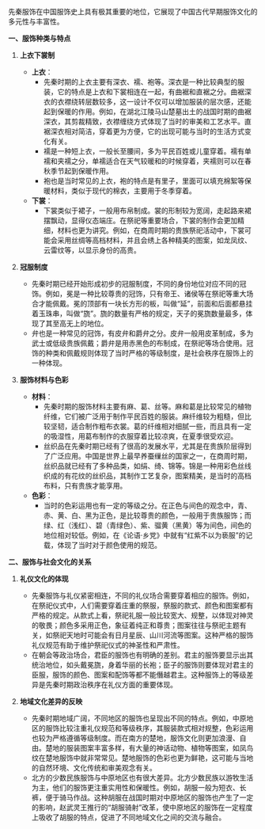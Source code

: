 先秦服饰在中国服饰史上具有极其重要的地位，它展现了中国古代早期服饰文化的多元性与丰富性。

**一、服饰种类与特点**

1. **上衣下裳制**
   - **上衣**：
     - 先秦时期的上衣主要有深衣、襦、袍等。深衣是一种比较典型的服装，它的特点是上衣和下裳相连在一起，有曲裾和直裾之分。曲裾深衣的衣襟绕转层数较多，这一设计不仅可以增加服装的层次感，还能起到保暖的作用。例如，在湖北江陵马山楚墓出土的战国时期的曲裾深衣，其剪裁精致，衣襟缠绕方式体现了当时的审美和工艺水平。直裾深衣相对简洁，穿着更为方便，它的出现可能与当时的生活方式变化有关。
     - 襦是一种短上衣，一般长至腰间，多为平民百姓或儿童穿着。襦有单襦和夹襦之分，单襦适合在天气较暖和的时候穿着，夹襦则可以在春秋季节起到保暖作用。
     - 袍也是当时常见的上衣，袍的特点是有里子，里面可以填充棉絮等保暖材料，类似于现代的棉衣，主要用于冬季穿着。
   - **下裳**：
     - 下裳类似于裙子，一般用布帛制成。裳的形制较为宽阔，走起路来裙摆飘动，显得仪态端庄。在祭祀等重要场合，下裳的制作会更加精细，材料也更为讲究。例如，在商周时期的贵族祭祀活动中，下裳可能会采用丝绸等高档材料，并且会绣上各种精美的图案，如龙凤纹、云雷纹等，以显示身份的高贵。

2. **冠服制度**
   - 先秦时期已经开始形成初步的冠服制度，不同的身份地位对应不同的冠饰。例如，冕是一种比较尊贵的冠饰，只有帝王、诸侯等在祭祀等重大场合才能佩戴。冕的顶部有一块长方形的板，叫做“延”，前面和后面都悬挂着玉珠串，叫做“旒”。旒的数量有严格的规定，天子的冕旒数量最多，体现了其至高无上的地位。
   - 弁也是一种常见的冠饰，有皮弁和爵弁之分。皮弁一般用皮革制成，多为武士或低级贵族佩戴；爵弁是用赤黑色的布制成，在祭祀等场合使用。冠饰的种类和佩戴规则体现了当时严格的等级制度，是社会秩序在服饰上的一种体现。

3. **服饰材料与色彩**
   - **材料**：
     - 先秦时期的服饰材料主要有麻、葛、丝等。麻和葛是比较常见的植物纤维，它们被广泛用于制作平民百姓的服装。麻纤维较为粗糙，但比较坚韧，适合制作粗布衣裳。葛的纤维相对细腻一些，而且具有一定的吸湿性，用葛布制作的衣服穿着比较凉爽，在夏季很受欢迎。
     - 丝织品在先秦时期已经有了很高的发展水平，尤其是在贵族阶层得到了广泛应用。中国是世界上最早养蚕缫丝的国家之一，在商周时期，丝织品就已经有了多种品类，如绢、绮、锦等。锦是一种用彩色丝线织成的有花纹的丝织品，其制作工艺复杂，图案精美，是当时的高档布料，只有贵族才能享用。
   - **色彩**：
     - 当时的色彩运用也有一定的等级之分。在正色与间色的观念中，青、赤、黄、白、黑为正色，是比较尊贵的颜色，一般用于贵族服饰；而绿、红（浅红）、碧（青绿色）、紫、骝黄（黑黄）等为间色，间色的地位相对较低。例如，在《论语·乡党》中就有“红紫不以为亵服”的记载，体现了当时对于颜色使用的规范。

**二、服饰与社会文化的关系**

1. **礼仪文化的体现**
   - 先秦服饰与礼仪紧密相连，不同的礼仪场合需要穿着相应的服饰。例如，在祭祀仪式中，人们需要穿着庄重的祭服，祭服的款式、颜色和图案都有严格的规定。从款式上看，祭祀礼服一般比较宽大、规整，以体现对神灵的敬畏；颜色多采用正色，象征着纯正和尊贵；图案往往与祭祀主题有关，如祭祀天地时可能会有日月星辰、山川河流等图案。这种严格的服饰礼仪规范有助于维护祭祀仪式的神圣性和严肃性。
   - 在朝会等政治场合，君臣的服饰也有明确的差别。君主的服饰要显示出其统治地位，如头戴冕旒，身着华丽的长袍；臣子的服饰则要体现对君主的臣服，服饰的颜色、图案和配饰等都不能僭越君主。这种服饰上的等级差异是先秦时期政治秩序在礼仪方面的重要体现。

2. **地域文化差异的反映**
   - 先秦时期地域广阔，不同地区的服饰也呈现出不同的特点。例如，中原地区的服饰比较注重礼仪规范和等级秩序，其服装款式相对规整，色彩运用也较为严格遵循等级制度。而在南方的楚地，服饰文化则更加浪漫、自由。楚地的服装图案丰富多样，有大量的神话动物、植物等图案，如凤鸟纹在楚地服饰中就非常常见。楚地服饰的色彩也更为鲜艳，这可能与当地的自然环境、文化传统和审美观念有关。
   - 北方的少数民族服饰与中原地区也有很大差异。北方少数民族以游牧生活为主，他们的服饰更注重实用性和保暖性。例如，胡服一般为短衣、长裤，便于骑马作战。这种胡服在战国时期对中原地区的服饰也产生了一定的影响，赵武灵王推行的“胡服骑射”改革，使中原地区的服饰在一定程度上吸收了胡服的特点，促进了不同地域文化之间的交流与融合。